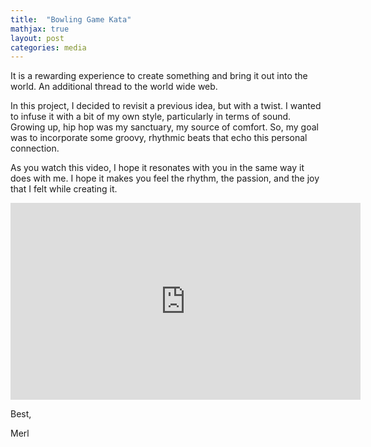 ```yaml
---
title:  "Bowling Game Kata"
mathjax: true
layout: post
categories: media
---
```


It is a rewarding experience to create something and bring it out into the world. An additional thread to the world wide web.

In this project, I decided to revisit a previous idea, but with a twist. I wanted to infuse it with a bit of my own style, particularly in terms of sound. Growing up, hip hop was my sanctuary, my source of comfort. So, my goal was to incorporate some groovy, rhythmic beats that echo this personal connection.

As you watch this video, I hope it resonates with you in the same way it does with me. I hope it makes you feel the rhythm, the passion, and the joy that I felt while creating it.



<iframe width="560" height="315" src="https://www.youtube.com/embed/OagyEWelkNg?si=9iDngH9JW-Fw0DlM" title="YouTube video player" frameborder="0" allow="accelerometer; autoplay; clipboard-write; encrypted-media; gyroscope; picture-in-picture; web-share" allowfullscreen></iframe>


Best,

Merl
